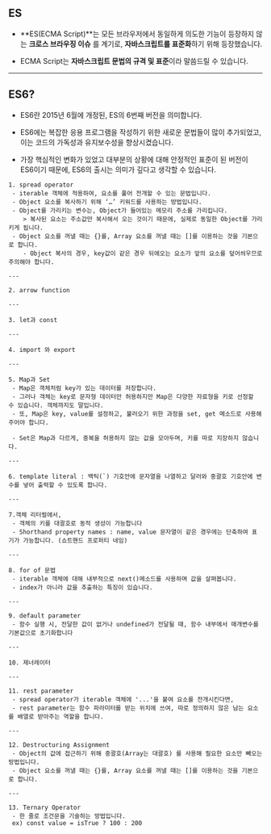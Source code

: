 ## ES

- **ES(ECMA Script)**는 모든 브라우저에서 동일하게 의도한 기능이 등장하지 않는 **크로스 브라우징 이슈** 를 계기로, **자바스크립트를 표준화**하기 위해 등장했습니다.

- ECMA Script는 **자바스크립트 문법의 규격 및 표준**이라 말씀드릴 수 있습니다.


---

## ES6?
- ES6란 2015년 6월에 개정된, ES의 6번째 버전을 의미합니다. 

- ES6에는 복잡한 응용 프로그램을 작성하기 위한 새로운 문법들이 많이 추가되었고, 이는 코드의 가독성과 유지보수성을 향상시켰습니다. 

- 가장 핵심적인 변화가 있었고 대부분의 상황에 대해 안정적인 표준이 된 버전이 ES6이기 때문에, ES6의 출시는 의미가 깊다고 생각할 수 있습니다.

```
1. spread operator
 - iterable 객체에 적용하여, 요소를 풀어 전개할 수 있는 문법입니다.
 - Object 요소를 복사하기 위해 ‘…’ 키워드를 사용하는 방법입니다.
 - Object를 가리키는 변수는, Object가 들어있는 메모리 주소를 가리킵니다.
    > 복사된 요소는 주소값만 복사해서 오는 것이기 때문에, 실제로 동일한 Object를 가리키게 됩니다.
 - Object 요소를 꺼낼 때는 {}를, Array 요소를 꺼낼 때는 []를 이용하는 것을 기본으로 합니다.
    - Object 복사의 경우, key값이 같은 경우 뒤에오는 요소가 앞의 요소를 덮어씌우므로 주의해야 합니다.

---

2. arrow function

---

3. let과 const

---

4. import 와 export

---

5. Map과 Set
 - Map은 객체처럼 key가 있는 데이터를 저장합니다.
 - 그러나 객체는 key로 문자형 데이터만 허용하지만 Map은 다양한 자료형을 키로 선정할 수 있습니다. 객체까지도 말입니다.
 - 또, Map은 key, value를 설정하고, 불러오기 위한 과정을 set, get 메소드로 사용해주어야 합니다.

 - Set은 Map과 다르게, 중복을 허용하지 않는 값을 모아두며, 키를 따로 지장하지 않습니다. 

---

6. template literal : 백틱(`) 기호안에 문자열을 나열하고 달러와 중괄호 기호안에 변수를 넣어 출력할 수 있도록 합니다.

---

7.객체 리터럴에서, 
 - 객체의 키를 대괄호로 동적 생성이 가능합니다
 - Shorthand property names : name, value 문자열이 같은 경우에는 단축하여 표기가 가능합니다. (쇼트핸드 프로퍼티 네임)

---

8. for of 문법 
 - iterable 객체에 대해 내부적으로 next()메소드를 사용하며 값을 살펴봅니다. 
 - index가 아니라 값을 추출하는 특징이 있습니다.

---

9. default parameter
 - 함수 실행 시, 전달한 값이 없거나 undefined가 전달될 때, 함수 내부에서 매개변수를 기본값으로 초기화합니다

---

10. 제너레이터

---

11. rest parameter
 - spread operator가 iterable 객체에 '...'을 붙여 요소를 전개시킨다면,
 - rest parameter는 함수 파라미터를 받는 위치에 쓰여, 따로 정의하지 않은 남는 요소를 배열로 받아주는 역할을 합니다.

---

12. Destructuring Assignment
 - Object의 값에 접근하기 위해 중괄호(Array는 대괄호) 를 사용해 필요한 요소만 빼오는 방법입니다.
 - Object 요소를 꺼낼 때는 {}를, Array 요소를 꺼낼 때는 []를 이용하는 것을 기본으로 합니다.

---

13. Ternary Operator
 - 한 줄로 조건문을 기술하는 방법입니다.
 ex) const value = isTrue ? 100 : 200

```